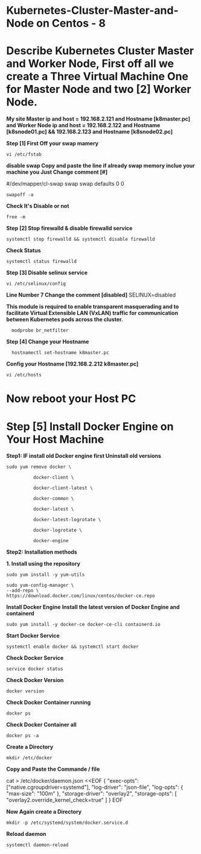 # Kubernetes-Cluster-Master-and-Node on Centos - 8
# Describe Kubernetes Cluster Master and Worker Node, First off all we create a Three Virtual Machine One for Master Node and two [2] Worker Node.

**My site Master ip and host = 192.168.2.121 and Hostname [k8master.pc]
and Worker Node ip and host = 192.168.2.122 and Hostname [k8snode01.pc] && 192.168.2.123 and Hostname [k8snode02.pc]**

**Step [1] First Off your swap mamery**

    vi /etc/fstab

**disable swap Copy and paste the line if already swap memory inclue your machine you Just Change comment [#]**

#/dev/mapper/cl-swap swap swap defaults 0 0

    swapoff -a
    
**Check It's Disable or not**

    free -m
    
**Step [2] Stop firewalld & disable firewalld service**

    systemctl stop firewalld && systemctl disable firewalld
    
**Check Status**

    systemctl status firewalld
    
**Step [3] Disable selinux service**
    
    vi /etc/selinux/config
    
**Line Number 7 Change the comment [disabled]**
  SELINUX=disabled
  
**This module is required to enable transparent masquerading and to facilitate Virtual Extensible LAN (VxLAN) traffic for communication between Kubernetes pods across the cluster.**
      
      modprobe br_netfilter
      
 **Step [4] Change your Hostname**

      hostnamectl set-hostname k8master.pc
      
**Config your Hostname [192.168.2.212 k8master.pc]**

    vi /etc/hosts

# Now reboot your Host PC


# Step [5] Install Docker Engine on Your Host Machine

 
**Step1: IF install old Docker engine first Uninstall old versions**

    sudo yum remove docker \

              docker-client \
                   
              docker-client-latest \
                   
              docker-common \
                   
              docker-latest \
                   
              docker-latest-logrotate \
                   
              docker-logrotate \
                   
              docker-engine

**Step2: Installation methods**

   **1. Install using the repository**

    sudo yum install -y yum-utils
    
    sudo yum-config-manager \
    --add-repo \
    https://download.docker.com/linux/centos/docker-ce.repo

**Install Docker Engine**
**Install the latest version of Docker Engine and containerd**

    sudo yum install -y docker-ce docker-ce-cli containerd.io

**Start Docker Service**

    systemctl enable docker && systemctl start docker
   
**Check Docker Service**

    service docker status

**Check Docker Version**

    docker version

**Check Docker Container running**

    docker ps  
    
**Check Docker Container all** 
          
    docker ps -a

**Create a Directory**

    mkdir /etc/docker
    
**Copy and Paste the Commande / file**

cat > /etc/docker/daemon.json <<EOF
    {
      "exec-opts": ["native.cgroupdriver=systemd"],
      "log-driver": "json-file",
      "log-opts": {
      "max-size": "100m"
    },
      "storage-driver": "overlay2",
      "storage-opts": [
      "overlay2.override_kernel_check=true"
        ]
       }
EOF


**Now Again create a Directory**

    mkdir -p /etc/systemd/system/docker.service.d

**Reload daemon**

    systemctl daemon-reload













